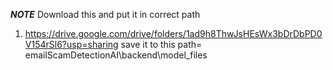 ***NOTE*** 
Download this and put it in correct path
1. https://drive.google.com/drive/folders/1ad9h8ThwJsHEsWx3bDrDbPD0V154rSl6?usp=sharing  save it to this path= emailScamDetectionAI\backend\model_files
